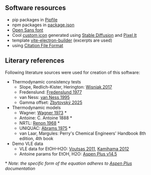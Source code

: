 ## Software resources

- pip packages in [Pipfile](../appPy/Pipfile)
- npm packages in [package.json](../appUI/package.json)
- [Open Sans font](https://fonts.google.com/specimen/Open+Sans)
- Cool [custom icon](../appUI/public/icon.png) generated using [Stable Diffusion](https://stablediffusionweb.com/) and [Pixel It](https://giventofly.github.io/pixelit/)
- template [vite-electron-builder](https://github.com/cawa-93/vite-electron-builder/)
(excerpts are used)
- using [Citation File Format](https://citation-file-format.github.io)

## Literary references

Following literature sources were used for creation of this software:

- Thermodynamic consistency tests
  - Slope, Redlich-Kister, Herington: [Wisniak 2017](https://doi.org/10.1016/j.jct.2016.10.038)
  - Fredenslund: [Fredenslund 1977](https://doi.org/10.1016/B978-0-444-41621-6.X5001-7)
  - van Ness: [van Ness 1995](https://doi.org/10.1351/pac199567060859)
  - Gamma offset: [Zbytovský 2025](https://doi.org/10.1021/acsomega.5c04650)
- Thermodynamic models
  - Wagner: [Wagner 1973](https://doi.org/10.1016/0011-2275(73)90003-9) \* 
  - Antoine: C. Antoine 1888 \*
  - NRTL: [Renon 1968](https://doi.org/10.1002/aic.690140124) \*
  - UNIQUAC: [Abrams 1975](https://dx.doi.org/10.1002/aic.690210115) \*
  - van Laar, Margules: Perry's Chemical Engineers' Handbook 8th edition, 4th book
- Demo VLE data
  - VLE data for EtOH–H2O: [Voutsas 2011](https://doi.org/10.1016/j.fluid.2011.06.009), [Kamihama 2012](https://dx.doi.org/10.1021/je2008704)
  - Antoine params for EtOH, H2O: [Aspen Plus v14.5](https://www.aspentech.com/products/engineering/aspen-plus)

\* _Note: the specific form of the equation adheres to [Aspen Plus](https://www.aspentech.com/products/engineering/aspen-plus) documentation_

